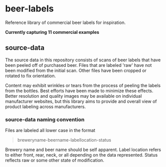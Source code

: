# beer-labels
Reference library of commercial beer labels for inspiration.

**Currently capturing 11 commercial examples**

## source-data
The source data in this repository consists of scans of beer labels 
that have been peeled off of purchased beer. Files that are labeled 
'raw' have not been modified from the initial scan. Other files have
been cropped or rotated to fix orientation.

Content may exhibit wrinkles or tears from the process of peeling the 
labels from the bottles. Best efforts have been made to minimize these
effects. Better resolution and quality images may be available on 
individual manufacturer websites, but this library aims to provide and
overall view of product labeling across manufacturers.

### source-data naming convention
Files are labeled all lower case in the format 

> breweryname-beername-labellocation-status

Brewery name and beer name should be self apparent. Label location 
refers to either front, rear, neck, or all depending on the data
represented. Status reflects raw or some other state of modification.
